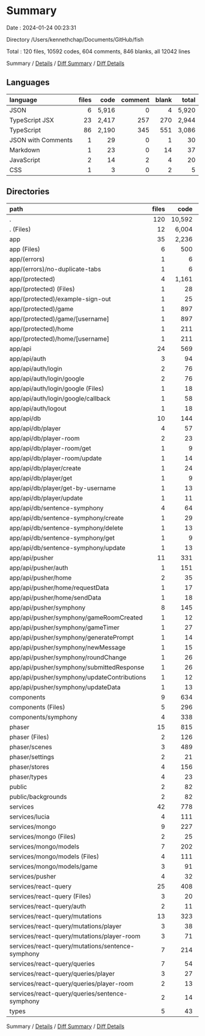 # Summary

Date : 2024-01-24 00:23:31

Directory /Users/kennethchap/Documents/GitHub/fish

Total : 120 files,  10592 codes, 604 comments, 846 blanks, all 12042 lines

Summary / [Details](details.md) / [Diff Summary](diff.md) / [Diff Details](diff-details.md)

## Languages
| language | files | code | comment | blank | total |
| :--- | ---: | ---: | ---: | ---: | ---: |
| JSON | 6 | 5,916 | 0 | 4 | 5,920 |
| TypeScript JSX | 23 | 2,417 | 257 | 270 | 2,944 |
| TypeScript | 86 | 2,190 | 345 | 551 | 3,086 |
| JSON with Comments | 1 | 29 | 0 | 1 | 30 |
| Markdown | 1 | 23 | 0 | 14 | 37 |
| JavaScript | 2 | 14 | 2 | 4 | 20 |
| CSS | 1 | 3 | 0 | 2 | 5 |

## Directories
| path | files | code | comment | blank | total |
| :--- | ---: | ---: | ---: | ---: | ---: |
| . | 120 | 10,592 | 604 | 846 | 12,042 |
| . (Files) | 12 | 6,004 | 3 | 32 | 6,039 |
| app | 35 | 2,236 | 248 | 380 | 2,864 |
| app (Files) | 6 | 500 | 37 | 42 | 579 |
| app/(errors) | 1 | 6 | 0 | 2 | 8 |
| app/(errors)/no-duplicate-tabs | 1 | 6 | 0 | 2 | 8 |
| app/(protected) | 4 | 1,161 | 150 | 145 | 1,456 |
| app/(protected) (Files) | 1 | 28 | 7 | 7 | 42 |
| app/(protected)/example-sign-out | 1 | 25 | 4 | 4 | 33 |
| app/(protected)/game | 1 | 897 | 85 | 104 | 1,086 |
| app/(protected)/game/[username] | 1 | 897 | 85 | 104 | 1,086 |
| app/(protected)/home | 1 | 211 | 54 | 30 | 295 |
| app/(protected)/home/[username] | 1 | 211 | 54 | 30 | 295 |
| app/api | 24 | 569 | 61 | 191 | 821 |
| app/api/auth | 3 | 94 | 10 | 24 | 128 |
| app/api/auth/login | 2 | 76 | 7 | 16 | 99 |
| app/api/auth/login/google | 2 | 76 | 7 | 16 | 99 |
| app/api/auth/login/google (Files) | 1 | 18 | 3 | 4 | 25 |
| app/api/auth/login/google/callback | 1 | 58 | 4 | 12 | 74 |
| app/api/auth/logout | 1 | 18 | 3 | 8 | 29 |
| app/api/db | 10 | 144 | 0 | 42 | 186 |
| app/api/db/player | 4 | 57 | 0 | 18 | 75 |
| app/api/db/player-room | 2 | 23 | 0 | 8 | 31 |
| app/api/db/player-room/get | 1 | 9 | 0 | 4 | 13 |
| app/api/db/player-room/update | 1 | 14 | 0 | 4 | 18 |
| app/api/db/player/create | 1 | 24 | 0 | 5 | 29 |
| app/api/db/player/get | 1 | 9 | 0 | 4 | 13 |
| app/api/db/player/get-by-username | 1 | 13 | 0 | 5 | 18 |
| app/api/db/player/update | 1 | 11 | 0 | 4 | 15 |
| app/api/db/sentence-symphony | 4 | 64 | 0 | 16 | 80 |
| app/api/db/sentence-symphony/create | 1 | 29 | 0 | 4 | 33 |
| app/api/db/sentence-symphony/delete | 1 | 13 | 0 | 4 | 17 |
| app/api/db/sentence-symphony/get | 1 | 9 | 0 | 4 | 13 |
| app/api/db/sentence-symphony/update | 1 | 13 | 0 | 4 | 17 |
| app/api/pusher | 11 | 331 | 51 | 125 | 507 |
| app/api/pusher/auth | 1 | 151 | 30 | 21 | 202 |
| app/api/pusher/home | 2 | 35 | 0 | 10 | 45 |
| app/api/pusher/home/requestData | 1 | 17 | 0 | 5 | 22 |
| app/api/pusher/home/sendData | 1 | 18 | 0 | 5 | 23 |
| app/api/pusher/symphony | 8 | 145 | 21 | 94 | 260 |
| app/api/pusher/symphony/gameRoomCreated | 1 | 12 | 0 | 12 | 24 |
| app/api/pusher/symphony/gameTimer | 1 | 27 | 1 | 14 | 42 |
| app/api/pusher/symphony/generatePrompt | 1 | 14 | 0 | 10 | 24 |
| app/api/pusher/symphony/newMessage | 1 | 15 | 0 | 4 | 19 |
| app/api/pusher/symphony/roundChange | 1 | 26 | 0 | 12 | 38 |
| app/api/pusher/symphony/submittedResponse | 1 | 26 | 20 | 21 | 67 |
| app/api/pusher/symphony/updateContributions | 1 | 12 | 0 | 11 | 23 |
| app/api/pusher/symphony/updateData | 1 | 13 | 0 | 10 | 23 |
| components | 9 | 634 | 56 | 57 | 747 |
| components (Files) | 5 | 296 | 19 | 28 | 343 |
| components/symphony | 4 | 338 | 37 | 29 | 404 |
| phaser | 15 | 815 | 229 | 177 | 1,221 |
| phaser (Files) | 2 | 126 | 10 | 11 | 147 |
| phaser/scenes | 3 | 489 | 205 | 140 | 834 |
| phaser/settings | 2 | 21 | 1 | 2 | 24 |
| phaser/stores | 4 | 156 | 13 | 22 | 191 |
| phaser/types | 4 | 23 | 0 | 2 | 25 |
| public | 2 | 82 | 0 | 1 | 83 |
| public/backgrounds | 2 | 82 | 0 | 1 | 83 |
| services | 42 | 778 | 68 | 197 | 1,043 |
| services/lucia | 4 | 111 | 27 | 33 | 171 |
| services/mongo | 9 | 227 | 15 | 66 | 308 |
| services/mongo (Files) | 2 | 25 | 11 | 9 | 45 |
| services/mongo/models | 7 | 202 | 4 | 57 | 263 |
| services/mongo/models (Files) | 4 | 111 | 0 | 30 | 141 |
| services/mongo/models/game | 3 | 91 | 4 | 27 | 122 |
| services/pusher | 4 | 32 | 2 | 4 | 38 |
| services/react-query | 25 | 408 | 24 | 94 | 526 |
| services/react-query (Files) | 3 | 20 | 1 | 9 | 30 |
| services/react-query/auth | 2 | 11 | 0 | 4 | 15 |
| services/react-query/mutations | 13 | 323 | 23 | 64 | 410 |
| services/react-query/mutations/player | 3 | 38 | 3 | 8 | 49 |
| services/react-query/mutations/player-room | 3 | 71 | 12 | 13 | 96 |
| services/react-query/mutations/sentence-symphony | 7 | 214 | 8 | 43 | 265 |
| services/react-query/queries | 7 | 54 | 0 | 17 | 71 |
| services/react-query/queries/player | 3 | 27 | 0 | 8 | 35 |
| services/react-query/queries/player-room | 2 | 13 | 0 | 4 | 17 |
| services/react-query/queries/sentence-symphony | 2 | 14 | 0 | 5 | 19 |
| types | 5 | 43 | 0 | 2 | 45 |

Summary / [Details](details.md) / [Diff Summary](diff.md) / [Diff Details](diff-details.md)